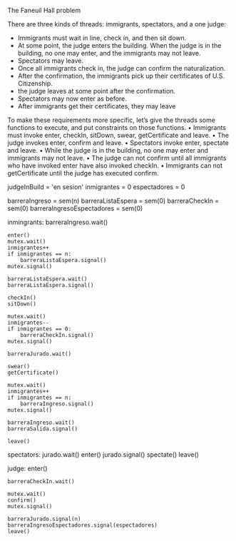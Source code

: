 The Faneuil Hall problem

There are three kinds of threads: immigrants, spectators, and a one judge:

- Immigrants must wait in line, check in, and then sit down.
- At some point, the judge enters the building. When the judge is in the building, no one may enter, and the immigrants may not leave. 
- Spectators may leave. 
- Once all immigrants check in, the judge can confirm the naturalization. 
- After the confirmation, the immigrants pick up their certificates of U.S. Citizenship. 
- the judge leaves at some point after the confirmation. 
- Spectators may now enter as before. 
- After immigrants get their certificates, they may leave

To make these requirements more specific, let’s give the threads some functions to execute, and put constraints on those functions.
• Immigrants must invoke enter, checkIn, sitDown, swear, getCertificate and leave.
• The judge invokes enter, confirm and leave.
• Spectators invoke enter, spectate and leave.
• While the judge is in the building, no one may enter and immigrants may not leave.
• The judge can not confirm until all immigrants who have invoked enter have also invoked checkIn.
• Immigrants can not getCertificate until the judge has executed confirm.

judgeInBuild = 'en sesion'
inmigrantes = 0
espectadores = 0

barreraIngreso = sem(n)
barreraListaEspera = sem(0)
barreraCheckIn = sem(0)
barreraIngresoEspectadores = sem(0)

inmingrants:
    barreraIngreso.wait()

    enter()
    mutex.wait()
    inmigrantes++
    if inmigrantes == n:
        barreraListaEspera.signal()
    mutex.signal()

    barreraListaEspera.wait()
    barreraListaEspera.signal()

    checkIn()
    sitDown()

    mutex.wait()
    inmigrantes--
    if inmigrantes == 0:
        barreraCheckIn.signal()
    mutex.signal()

    barreraJurado.wait()

    swear()
    getCertificate()

    mutex.wait()
    inmigrantes++
    if inmigrantes == n:
        barreraIngreso.signal()
    mutex.signal()

    barreraIngreso.wait()
    barreraSalida.signal()

    leave()
    
spectators:
    jurado.wait()
    enter()
    jurado.signal()
    spectate()
    leave()

judge:
    enter()

    barreraCheckIn.wait()

    mutex.wait()
    confirm()
    mutex.signal()

    barreraJurado.signal(n)
    barreraIngresoEspectadores.signal(espectadores)
    leave()

